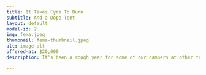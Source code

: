 ```yaml
---
title: It Takes Fyre To Burn
subtitle: And a Dope Tent
layout: default
modal-id: 2
img: fema.jpeg
thumbnail: fema-thumbnail.jpeg
alt: image-alt
offered-at: $20,000
description: It's been a rough year for some of our campers at other festivals. Some had to walk nearly two miles to see Kayne play at Coachella this past year, some had to get their own rides from the BRC Airport because the Pit Crew was too busy to pick them up, and some had to endure a less than a stellar experience at the Fyre Festival. Well have no fear! For those that were unlucky enough to NOT get a tent at Fyre this past year and had to rough it out on the beach with a bunch of sunburnt bros Mirage Garage is pleased to offer the FEMA tents that you missed out on! These tents were battle tested by attendees last year, and anyone that managed to secure one can attest to their luxury. Some of these are quite famous, having been featured in several documentaries. Each tent comes with a sopping wet mattress, which is quite the feat once you consider you're in the middle of a desert! Unfortunately, Ja Rule won't be onsite to escort you to your tent this time, but we did manage to find P-Diddy at the airport as a substitute.

---
```

